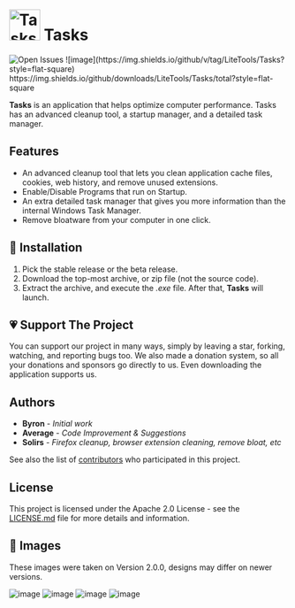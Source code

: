 

# <img src="https://user-images.githubusercontent.com/53088136/129425927-00413aa1-ca44-4ee5-a4ce-7d276cf2189c.png" alt="Tasks Logo" width='56' height='56' />  Tasks 
<img src="https://img.shields.io/github/issues-raw/LiteTools/Tasks?label=total%20open%20issues" alt="Open Issues" /> 
![image](https://img.shields.io/github/v/tag/LiteTools/Tasks?style=flat-square)
https://img.shields.io/github/downloads/LiteTools/Tasks/total?style=flat-square


<strong>Tasks</strong> is an application that helps optimize computer performance. Tasks has an advanced cleanup tool, a startup manager, and a detailed task manager.

## Features

- An advanced cleanup tool that lets you clean application cache files, cookies, web history, and remove unused extensions.
- Enable/Disable Programs that run on Startup.
- An extra detailed task manager that gives you more information than the internal Windows Task Manager.
- Remove bloatware from your computer in one click.


## 📩 Installation

1. Pick the stable release or the beta release.
2. Download the top-most archive, or zip file (not the source code).
3. Extract the archive, and execute the <i>.exe</i> file. After that, <strong>Tasks</strong> will launch.


## 💗 Support The Project

You can support our project in many ways, simply by leaving a star, forking, watching, and reporting bugs too. We also made a donation system, so all your donations and sponsors go directly to us. Even downloading the application supports us.

## Authors

* **Byron** - *Initial work*
* **Average** - *Code Improvement & Suggestions*
* **Solirs** - *Firefox cleanup, browser extension cleaning, remove bloat, etc*

See also the list of [contributors](https://github.com/LiteTools/Tasks/contributors) who participated in this project.

## License

This project is licensed under the Apache 2.0 License - see the [LICENSE.md](LICENSE.md) file for more details and information.

## 📸 Images

These images were taken on Version 2.0.0, designs may differ on newer versions.

![image](https://user-images.githubusercontent.com/53088136/134250645-5d19703b-62b7-49b3-9ee2-5546a63065e4.png)
![image](https://user-images.githubusercontent.com/53088136/134250674-bdcb3d73-775b-48e4-82fa-5f764d4081a5.png)
![image](https://user-images.githubusercontent.com/53088136/134250709-c612a1cb-7c6d-42ca-8e60-281eef069d4e.png)
![image](https://user-images.githubusercontent.com/53088136/134250741-2cbce4d8-fbcf-4f0f-8771-7234ef07826c.png)


